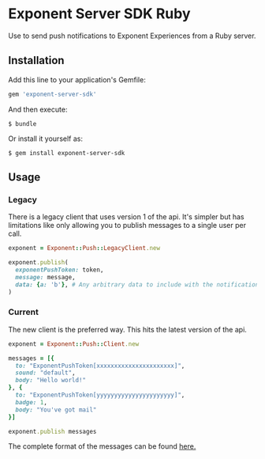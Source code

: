 # Exponent Server SDK Ruby

Use to send push notifications to Exponent Experiences from a Ruby server.

## Installation

Add this line to your application's Gemfile:

```ruby
gem 'exponent-server-sdk'
```

And then execute:

```shell
$ bundle
```

Or install it yourself as:

```shell
$ gem install exponent-server-sdk
```

## Usage

### Legacy

There is a legacy client that uses version 1 of the api.  It's simpler but has limitations like only allowing you to publish messages to a single user per call.

```ruby
exponent = Exponent::Push::LegacyClient.new

exponent.publish(
  exponentPushToken: token,
  message: message,
  data: {a: 'b'}, # Any arbitrary data to include with the notification
)
```

### Current

The new client is the preferred way.  This hits the latest version of the api.

```ruby
exponent = Exponent::Push::Client.new

messages = [{
  to: "ExponentPushToken[xxxxxxxxxxxxxxxxxxxxxx]",
  sound: "default",
  body: "Hello world!"
}, {
  to: "ExponentPushToken[yyyyyyyyyyyyyyyyyyyyyy]",
  badge: 1,
  body: "You've got mail"
}]

exponent.publish messages
```

The complete format of the messages can be found [here.](https://docs.expo.io/versions/v16.0.0/guides/push-notifications.html#http2-api)
